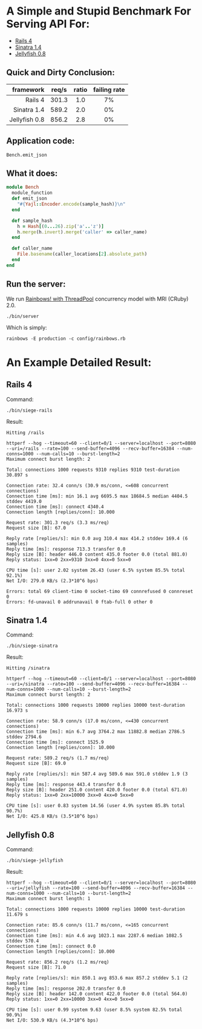 
# A Simple and Stupid Benchmark For Serving API For:

* [Rails 4](https://github.com/rails/rails/tree/v4.0.0)
* [Sinatra 1.4](https://github.com/sinatra/sinatra/tree/v1.4.3)
* [Jellyfish 0.8](https://github.com/godfat/jellyfish/tree/jellyfish-0.8.0)

## Quick and Dirty Conclusion:

|     framework | req/s | ratio | failing rate |
| -------------:|:-----:|:-----:|:------------:|
|       Rails 4 | 301.3 |  1.0  |      7%      |
|   Sinatra 1.4 | 589.2 |  2.0  |      0%      |
| Jellyfish 0.8 | 856.2 |  2.8  |      0%      |

## Application code:

    Bench.emit_json

## What it does:

``` ruby
module Bench
  module_function
  def emit_json
    "#{Yajl::Encoder.encode(sample_hash)}\n"
  end

  def sample_hash
    h = Hash[(0...26).zip('a'..'z')]
    h.merge(h.invert).merge('caller' => caller_name)
  end

  def caller_name
    File.basename(caller_locations[2].absolute_path)
  end
end
```

## Run the server:

We run [Rainbows! with ThreadPool](http://rainbows.rubyforge.org/Rainbows/ThreadPool.html) concurrency model with MRI (CRuby) 2.0.

    ./bin/server

Which is simply:

    rainbows -E production -c config/rainbows.rb



# An Example Detailed Result:

## Rails 4

Command:

    ./bin/siege-rails

Result:

    Hitting /rails

    httperf --hog --timeout=60 --client=0/1 --server=localhost --port=8080 --uri=/rails --rate=100 --send-buffer=4096 --recv-buffer=16384 --num-conns=1000 --num-calls=10 --burst-length=2
    Maximum connect burst length: 2

    Total: connections 1000 requests 9310 replies 9310 test-duration 30.897 s

    Connection rate: 32.4 conn/s (30.9 ms/conn, <=608 concurrent connections)
    Connection time [ms]: min 16.1 avg 6695.5 max 18684.5 median 4404.5 stddev 4419.0
    Connection time [ms]: connect 4340.4
    Connection length [replies/conn]: 10.000

    Request rate: 301.3 req/s (3.3 ms/req)
    Request size [B]: 67.0

    Reply rate [replies/s]: min 0.0 avg 310.4 max 414.2 stddev 169.4 (6 samples)
    Reply time [ms]: response 713.3 transfer 0.0
    Reply size [B]: header 446.0 content 435.0 footer 0.0 (total 881.0)
    Reply status: 1xx=0 2xx=9310 3xx=0 4xx=0 5xx=0

    CPU time [s]: user 2.02 system 26.43 (user 6.5% system 85.5% total 92.1%)
    Net I/O: 279.0 KB/s (2.3*10^6 bps)

    Errors: total 69 client-timo 0 socket-timo 69 connrefused 0 connreset 0
    Errors: fd-unavail 0 addrunavail 0 ftab-full 0 other 0

## Sinatra 1.4

Command:

    ./bin/siege-sinatra

Result:

    Hitting /sinatra

    httperf --hog --timeout=60 --client=0/1 --server=localhost --port=8080 --uri=/sinatra --rate=100 --send-buffer=4096 --recv-buffer=16384 --num-conns=1000 --num-calls=10 --burst-length=2
    Maximum connect burst length: 2

    Total: connections 1000 requests 10000 replies 10000 test-duration 16.973 s

    Connection rate: 58.9 conn/s (17.0 ms/conn, <=430 concurrent connections)
    Connection time [ms]: min 6.7 avg 3764.2 max 11882.8 median 2786.5 stddev 2794.6
    Connection time [ms]: connect 1525.9
    Connection length [replies/conn]: 10.000

    Request rate: 589.2 req/s (1.7 ms/req)
    Request size [B]: 69.0

    Reply rate [replies/s]: min 587.4 avg 589.6 max 591.0 stddev 1.9 (3 samples)
    Reply time [ms]: response 443.4 transfer 0.0
    Reply size [B]: header 251.0 content 420.0 footer 0.0 (total 671.0)
    Reply status: 1xx=0 2xx=10000 3xx=0 4xx=0 5xx=0

    CPU time [s]: user 0.83 system 14.56 (user 4.9% system 85.8% total 90.7%)
    Net I/O: 425.8 KB/s (3.5*10^6 bps)

## Jellyfish 0.8

Command:

    ./bin/siege-jellyfish

Result:

    httperf --hog --timeout=60 --client=0/1 --server=localhost --port=8080 --uri=/jellyfish --rate=100 --send-buffer=4096 --recv-buffer=16384 --num-conns=1000 --num-calls=10 --burst-length=2
    Maximum connect burst length: 1

    Total: connections 1000 requests 10000 replies 10000 test-duration 11.679 s

    Connection rate: 85.6 conn/s (11.7 ms/conn, <=165 concurrent connections)
    Connection time [ms]: min 4.6 avg 1023.1 max 2287.6 median 1082.5 stddev 570.4
    Connection time [ms]: connect 0.0
    Connection length [replies/conn]: 10.000

    Request rate: 856.2 req/s (1.2 ms/req)
    Request size [B]: 71.0

    Reply rate [replies/s]: min 850.1 avg 853.6 max 857.2 stddev 5.1 (2 samples)
    Reply time [ms]: response 202.0 transfer 0.0
    Reply size [B]: header 142.0 content 422.0 footer 0.0 (total 564.0)
    Reply status: 1xx=0 2xx=10000 3xx=0 4xx=0 5xx=0

    CPU time [s]: user 0.99 system 9.63 (user 8.5% system 82.5% total 90.9%)
    Net I/O: 530.9 KB/s (4.3*10^6 bps)
